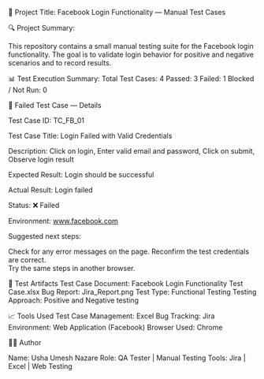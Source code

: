 
📘 Project Title: Facebook Login Functionality — Manual Test Cases

🔍 Project Summary:

This repository contains a small manual testing suite for the Facebook login functionality. The goal is to validate login behavior for positive and negative scenarios and to record results.

📊 Test Execution Summary:
                          Total Test Cases: 4
                          Passed: 3
                          Failed: 1
                          Blocked / Not Run: 0

📄 Failed Test Case — Details


Test Case ID: TC_FB_01

Test Case Title: Login Failed with Valid Credentials

Description:
           Click on login,
           Enter valid email and password,
           Click on submit,
           Observe login result
           
Expected Result: Login should be successful

Actual Result: Login failed

Status: ❌ Failed

Environment: www.facebook.com


Suggested next steps:

 Check for any error messages on the page.
  Reconfirm the test credentials are correct.  
  Try the same steps in another browser.
   

🧰 Test Artifacts
                 Test Case Document: Facebook Login Functionality Test Case.xlsx
                 Bug Report: Jira_Report.png
                 Test Type: Functional Testing
                 Testing Approach: Positive and Negative testing

📈 Tools Used
             Test Case Management: Excel
             Bug Tracking: Jira
             Environment: Web Application (Facebook)
             Browser Used: Chrome

👩‍💻 Author

Name: Usha Umesh Nazare
Role: QA Tester | Manual Testing
Tools: Jira | Excel | Web Testing

